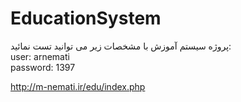# EducationSystem
پروژه سیستم آموزش
با مشخصات زیر می توانید تست نمائید:
<br>
user: arnemati
<br>
password: 1397

http://m-nemati.ir/edu/index.php
